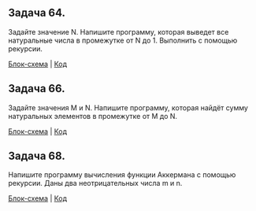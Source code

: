 ## Задача 64. 
Задайте значение N. Напишите программу, которая выведет все натуральные числа в промежутке от N до 1. Выполнить с помощью рекурсии.

[Блок-схема](Task64/diagram.drawio.png) | [Код](Task64/Program.cs)

## Задача 66. 
Задайте значения M и N. Напишите программу, которая найдёт сумму натуральных элементов в промежутке от M до N.

[Блок-схема](Task66/diagram.drawio.png) | [Код](Task66/Program.cs)

## Задача 68. 
Напишите программу вычисления функции Аккермана с помощью рекурсии. Даны два неотрицательных числа m и n.

[Блок-схема](Task68/diagram.drawio.png) | [Код](Task68/Program.cs)

